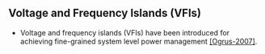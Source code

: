 ## Voltage and Frequency Islands (VFIs)

- Voltage and frequency islands (VFIs) have been introduced for achieving fine-grained system level power management [[Ogrus-2007]](http://citeseerx.ist.psu.edu/viewdoc/summary?doi=10.1.1.69.8032). 

